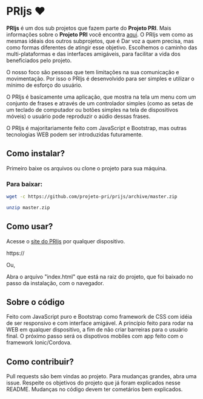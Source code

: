 # PRIjs ❤

**PRIjs** é um dos sub projetos que fazem parte do **Projeto PRI**. Mais informações sobre o **Projeto PRI** você encontra [aqui](https://projeto-pri.github.io/). O PRIjs vem como as mesmas idéais dos outros subprojetos, que é Dar voz a quem precisa, mas como formas diferentes de atingir esse objetivo. Escolhemos o caminho das multi-plataformas e das interfaces amigáveis, para facilitar a vida dos beneficiados pelo projeto. 

O nosso foco são pessoas que tem limitações na sua comunicação e movimentação. Por isso o PRIjs é desenvolvido para ser simples e utilizar o mínimo de esforço do usuário.

O PRIjs é basicamente uma aplicação, que mostra na tela um menu com um conjunto de frases e através de um controlador simples (como as setas de um teclado de computador ou botões simples na tela de dispositivos móveis) o usuário pode reproduzir o aúdio dessas frases.

O PRIjs é majoritariamente feito com JavaScript e Bootstrap, mas outras tecnologias WEB podem ser introduzidas futuramente.   

## Como instalar?

Primeiro baixe os arquivos ou clone o projeto para sua máquina.

### Para baixar:
```bash
wget -c https://github.com/projeto-pri/prijs/archive/master.zip

unzip master.zip

```

## Como usar?

Acesse o [site do PRIjs]() por qualquer dispositivo.

https://

Ou,

Abra o arquivo "index.html" que está na raiz do projeto, que foi baixado no passo da instalação, com o navegador.

## Sobre o código

Feito com JavaScript puro e Bootstrap como framework de CSS com idéia de ser responsivo e com interface amigável. A princípio feito para rodar na WEB em qualquer dispositivo, a fim de não criar barreiras para o usuário final. O próximo passo será os dispotivos mobiles com app feito com o framework Ionic/Cordova.

## Como contribuir?

Pull requests são bem vindas ao projeto. Para mudanças grandes, abra uma issue.
Respeite os objetivos do projeto que já foram explicados nesse README.
Mudanças no código devem ter cometários bem explicados.

